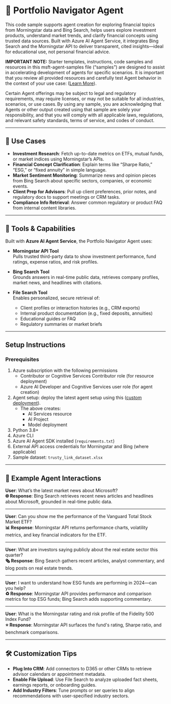 # 💼 Portfolio Navigator Agent

This code sample supports agent creation for exploring financial topics from Morningstar data and Bing Search, helps users explore investment products, understand market trends, and clarify financial concepts using trusted data sources. Built with Azure AI Agent Service, it integrates Bing Search and the Morningstar API to deliver transparent, cited insights—ideal for educational use, not personal financial advice.

**IMPORTANT NOTE:** Starter templates, instructions, code samples and resources in this msft-agent-samples file (“samples”) are designed to assist in accelerating development of agents for specific scenarios. It is important that you review all provided resources and carefully test Agent behavior in the context of your use case: ([Learn More](https://learn.microsoft.com/en-us/legal/cognitive-services/agents/transparency-note?context=%2Fazure%2Fai-services%2Fagents%2Fcontext%2Fcontext)). 

Certain Agent offerings may be subject to legal and regulatory requirements, may require licenses, or may not be suitable for all industries, scenarios, or use cases. By using any sample, you are acknowledging that Agents or other output created using that sample are solely your responsibility, and that you will comply with all applicable laws, regulations, and relevant safety standards, terms of service, and codes of conduct.  

---

## 🧰 Use Cases

- **Investment Research**: Fetch up-to-date metrics on ETFs, mutual funds, or market indices using Morningstar’s APIs.
- **Financial Concept Clarification**: Explain terms like “Sharpe Ratio,” “ESG,” or “fixed annuity” in simple language.
- **Market Sentiment Monitoring**: Summarize news and opinion pieces from Bing Search about specific sectors, companies, or economic events.
- **Client Prep for Advisors**: Pull up client preferences, prior notes, and regulatory docs to support meetings or CRM tasks.
- **Compliance Info Retrieval**: Answer common regulatory or product FAQ from internal content libraries.

---

## 🧩 Tools & Capabilities

Built with **Azure AI Agent Service**, the Portfolio Navigator Agent uses:

- **Morningstar API Tool**  
  Pulls trusted third-party data to show investment performance, fund ratings, expense ratios, and risk profiles.

- **Bing Search Tool**  
  Grounds answers in real-time public data, retrieves company profiles, market news, and headlines with citations.

- **File Search Tool**  
  Enables personalized, secure retrieval of:
  - Client profiles or interaction histories (e.g., CRM exports)
  - Internal product documentation (e.g., fixed deposits, annuities)
  - Educational guides or FAQ
  - Regulatory summaries or market briefs

---

## Setup Instructions

### Prerequisites

1. Azure subscription with the following permissions
   - Contributor or Cognitive Services Contributor role (for resource deployment)
   - Azure AI Developer and Cognitive Services user role (for agent creation)
2. Agent setup: deploy the latest agent setup using this ([custom deployment](https://www.aka.ms/basic-agent-deployment)).
   - The above creates:
      - AI Services resource
      - AI Project
      - Model deployment
3. Python 3.8+
4. Azure CLI
5. Azure AI Agent SDK installed (`requirements.txt`)
6. External API access credentials for Morningstar and Bing (where applicable)
7. Sample dataset: `trusty_link_dataset.xlsx`

---

## 💬 Example Agent Interactions

**User**: What’s the latest market news about Microsoft?  
**🌐 Response**: Bing Search retrieves recent news articles and headlines about Microsoft, grounded in real-time public data.

---

**User**: Can you show me the performance of the Vanguard Total Stock Market ETF?  
**📊 Response**: Morningstar API returns performance charts, volatility metrics, and key financial indicators for the ETF.

---

**User**: What are investors saying publicly about the real estate sector this quarter?  
**🗞️ Response**: Bing Search gathers recent articles, analyst commentary, and blog posts on real estate trends.

---

**User**: I want to understand how ESG funds are performing in 2024—can you help?  
**♻️ Response**: Morningstar API provides performance and comparison metrics for top ESG funds; Bing Search adds supporting commentary.

---

**User**: What is the Morningstar rating and risk profile of the Fidelity 500 Index Fund?  
**⭐ Response**: Morningstar API surfaces the fund's rating, Sharpe ratio, and benchmark comparisons.

---

## 🛠 Customization Tips

- **Plug Into CRM**: Add connectors to D365 or other CRMs to retrieve advisor calendars or appointment metadata.
- **Enable File Upload**: Use File Search to analyze uploaded fact sheets, earnings reports, or onboarding guides.
- **Add Industry Filters**: Tune prompts or ser queries to align recommendations with user-specified industry sectors.

